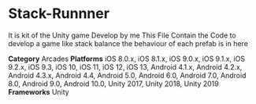 # Stack-Runnner
It is kit of the Unity game Develop by me
This File Contain the Code to develop a game like stack balance the behaviour of each prefab is in here

  **Category**	Arcades
  **Platforms**	iOS 8.0.x, iOS 8.1.x, iOS 9.0.x, iOS 9.1.x, iOS 9.2.x, iOS 9.3, iOS 10, iOS 11, iOS 12, iOS 13, Android 4.1.x, Android 4.2.x, Android 4.3.x, Android 4.4, Android 5.0, Android 6.0, Android 7.0, Android 8.0, Android 9.0, Android 10.0, Unity 2017, Unity 2018, Unity 2019
  **Frameworks**	Unity
